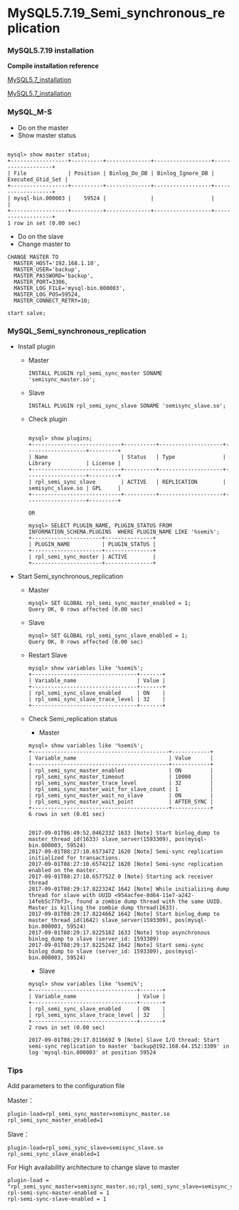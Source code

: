 # MySQL5.7.19\_Semi\_synchronous\_replication

### MySQL5.7.19 installation

**Compile installation reference**

<a href="https://github.com/jackgxl/uplearning/blob/master/mysql/mysql_multi-version_compilation_and_installation.md#mysql5717--mgr" > MySQL5.7_installation </a>

[MySQL5.7_installation](https://github.com/jackgxl/uplearning/blob/master/mysql/mysql_multi-version_compilation_and_installation.md#mysql5717--mgr)

### MySQL_M-S 

* Do on the master
* Show master status
    
```

mysql> show master status;
+------------------+----------+--------------+------------------+-------------------+
| File             | Position | Binlog_Do_DB | Binlog_Ignore_DB | Executed_Gtid_Set |
+------------------+----------+--------------+------------------+-------------------+
| mysql-bin.000003 |    59524 |              |                  |                   |
+------------------+----------+--------------+------------------+-------------------+
1 row in set (0.00 sec)

```

* Do on the slave
* Change master to

```
CHANGE MASTER TO
  MASTER_HOST='192.168.1.10',
  MASTER_USER='backup',
  MASTER_PASSWORD='backup',
  MASTER_PORT=3306,
  MASTER_LOG_FILE='mysql-bin.000003',
  MASTER_LOG_POS=59524,
  MASTER_CONNECT_RETRY=10;
  
start salve;
```
### MySQL_Semi\_synchronous\_replication

* Install plugin
    
    * Master
        
        ```
        INSTALL PLUGIN rpl_semi_sync_master SONAME 'semisync_master.so';
        ```
    
    * Slave
        
        ```
        INSTALL PLUGIN rpl_semi_sync_slave SONAME 'semisync_slave.so';
        ```
    
    * Check plugin
    
        ```
        
        mysql> show plugins;
        +----------------------------+----------+--------------------+-------------------+---------+
        | Name                       | Status   | Type               | Library           | License |
        +----------------------------+----------+--------------------+-------------------+---------+
        | rpl_semi_sync_slave        | ACTIVE   | REPLICATION        | semisync_slave.so | GPL     |
        +----------------------------+----------+--------------------+-------------------+---------+
        
       OR
        
        mysql> SELECT PLUGIN_NAME, PLUGIN_STATUS FROM INFORMATION_SCHEMA.PLUGINS  WHERE PLUGIN_NAME LIKE '%semi%';
        +----------------------+---------------+
        | PLUGIN_NAME          | PLUGIN_STATUS |
        +----------------------+---------------+
        | rpl_semi_sync_master | ACTIVE        |
        +----------------------+---------------+
        
        ```
        
* Start Semi\_synchronous\_replication
    
    * Master
        
        ```
        mysql> SET GLOBAL rpl_semi_sync_master_enabled = 1;
        Query OK, 0 rows affected (0.00 sec)
        ```
        
    * Slave
        
        ```
        mysql> SET GLOBAL rpl_semi_sync_slave_enabled = 1;
        Query OK, 0 rows affected (0.00 sec)
        ```
    * Restart Slave
        
        ```
        mysql> show variables like '%semi%';
        +---------------------------------+-------+
        | Variable_name                   | Value |
        +---------------------------------+-------+
        | rpl_semi_sync_slave_enabled     | ON    |
        | rpl_semi_sync_slave_trace_level | 32    |
        +---------------------------------+-------+
        ```
    * Check Semi_replication status
        
        
        * Master
        
        ```
        mysql> show variables like '%semi%';
        +-------------------------------------------+------------+
        | Variable_name                             | Value      |
        +-------------------------------------------+------------+
        | rpl_semi_sync_master_enabled              | ON         |
        | rpl_semi_sync_master_timeout              | 10000      |
        | rpl_semi_sync_master_trace_level          | 32         |
        | rpl_semi_sync_master_wait_for_slave_count | 1          |
        | rpl_semi_sync_master_wait_no_slave        | ON         |
        | rpl_semi_sync_master_wait_point           | AFTER_SYNC |
        +-------------------------------------------+------------+
        6 rows in set (0.01 sec)
        
        ```
        
        ```
        
        2017-09-01T06:49:52.046233Z 1633 [Note] Start binlog_dump to master_thread_id(1633) slave_server(1593309), pos(mysql-bin.000003, 59524)
        2017-09-01T08:27:10.657347Z 1620 [Note] Semi-sync replication initialized for transactions.
        2017-09-01T08:27:10.657421Z 1620 [Note] Semi-sync replication enabled on the master.    
        2017-09-01T08:27:10.657752Z 0 [Note] Starting ack receiver thread
        2017-09-01T08:29:17.822324Z 1642 [Note] While initializing dump thread for slave with UUID <954acfee-8d64-11e7-a242-14feb5c77bf3>, found a zombie dump thread with the same UUID. Master is killing the zombie dump thread(1633).
        2017-09-01T08:29:17.822466Z 1642 [Note] Start binlog_dump to master_thread_id(1642) slave_server(1593309), pos(mysql-bin.000003, 59524)
        2017-09-01T08:29:17.822518Z 1633 [Note] Stop asynchronous binlog_dump to slave (server_id: 1593309)
        2017-09-01T08:29:17.822524Z 1642 [Note] Start semi-sync binlog_dump to slave (server_id: 1593309), pos(mysql-bin.000003, 59524)

        ```
        * Slave
            
        ```
        mysql> show variables like '%semi%';
        +---------------------------------+-------+
        | Variable_name                   | Value |
        +---------------------------------+-------+
        | rpl_semi_sync_slave_enabled     | ON    |
        | rpl_semi_sync_slave_trace_level | 32    |
        +---------------------------------+-------+
        2 rows in set (0.00 sec)    
        ```
        ```
        2017-09-01T08:29:17.811669Z 9 [Note] Slave I/O thread: Start semi-sync replication to master 'backup@192.168.64.152:3309' in log 'mysql-bin.000003' at position 59524
        ```

### Tips

Add parameters to the configuration file

Master：

```
plugin-load=rpl_semi_sync_master=semisync_master.so
rpl_semi_sync_master_enabled=1

```
Slave：

```
plugin-load=rpl_semi_sync_slave=semisync_slave.so
rpl_semi_sync_slave_enabled=1
```

For High availability architecture to change slave to master

```
plugin-load = "rpl_semi_sync_master=semisync_master.so;rpl_semi_sync_slave=semisync_slave.so"
rpl-semi-sync-master-enabled = 1
rpl-semi-sync-slave-enabled = 1

```
